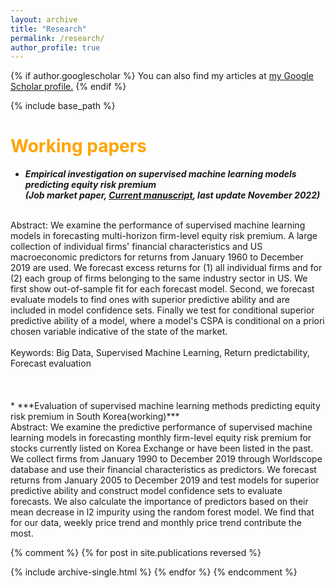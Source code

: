 ```yaml
---
layout: archive
title: "Research"
permalink: /research/
author_profile: true
---
```


{% if author.googlescholar %}
  You can also find my articles at <u><a href="{{author.googlescholar}}">my Google Scholar profile</a>.</u>
{% endif %}

{% include base_path %}

<span style="color:orange">Working papers</span>
======
* ***Empirical investigation on supervised machine learning models predicting equity risk premium<br>(Job market paper, [Current manuscript](https://myonshin.github.io/files/CHAP_1.pdf), last update November 2022)***
<br>
Abstract: We examine the performance of supervised machine learning models in forecasting multi-horizon firm-level equity risk premium. A large collection of individual firms' financial characteristics and US macroeconomic predictors for returns from January 1960 to December 2019 are used. We forecast excess returns for (1) all individual firms and for (2) each group of firms belonging to the same industry sector in US. We first show out-of-sample fit for each forecast model. Second, we forecast evaluate models to find ones with superior predictive ability and are included in model confidence sets. Finally we test for conditional superior predictive ability of a model, where a model's CSPA is conditional on a priori chosen variable indicative of the state of the market. 
<br>
<br>
Keywords: Big Data, Supervised Machine Learning, Return predictability, Forecast evaluation
<br>
<br>
<br>
<br>
* ***Evaluation of supervised machine learning methods predicting equity risk premium in South Korea(working)***
<br>
Abstract: We examine the predictive performance of supervised machine learning models in forecasting monthly firm-level equity risk premium for stocks currently listed on Korea Exchange or have been listed in the past. We collect firms from January 1990 to December 2019 through Worldscope database and use their financial characteristics as predictors. We forecast returns from January 2005 to December 2019 and test models for superior predictive ability and construct model confidence sets to evaluate forecasts. We also calculate the importance of predictors based on their mean decrease in l2 impurity using the random forest model. We find that for our data, weekly price trend and monthly price trend contribute the most.

{% comment %} 
{% for post in site.publications reversed %}

<!---
-->


  {% include archive-single.html %}
{% endfor %}
{% endcomment %} 
